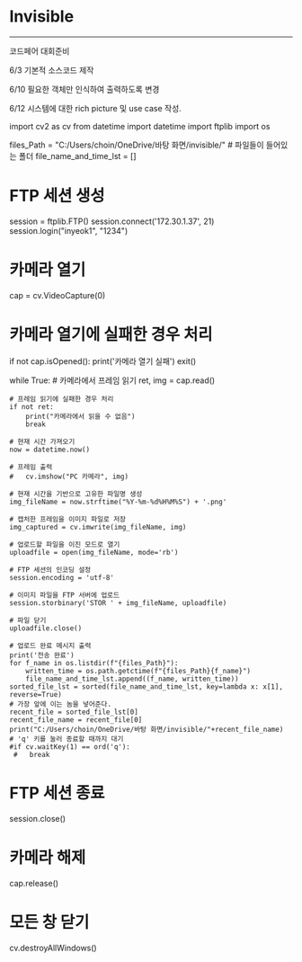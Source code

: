 # Invisible

---

코드페어 대회준비

6/3 기본적 소스코드 제작

6/10 필요한 객체만 인식하여 출력하도록 변경 

6/12 시스템에 대한 rich picture 및 use case 작성.

import cv2 as cv
from datetime import datetime
import ftplib
import os

files_Path = "C:/Users/choin/OneDrive/바탕 화면/invisible/" # 파일들이 들어있는 폴더
file_name_and_time_lst = []
# FTP 세션 생성
session = ftplib.FTP()
session.connect('172.30.1.37', 21)
session.login("inyeok1", "1234")

# 카메라 열기

cap = cv.VideoCapture(0)

# 카메라 열기에 실패한 경우 처리
if not cap.isOpened():
    print('카메라 열기 실패')
    exit()

while True:
    # 카메라에서 프레임 읽기
    ret, img = cap.read()

    # 프레임 읽기에 실패한 경우 처리
    if not ret:
        print("카메라에서 읽을 수 없음")
        break

    # 현재 시간 가져오기
    now = datetime.now()

    # 프레임 출력
    #   cv.imshow("PC 카메라", img)

    # 현재 시간을 기반으로 고유한 파일명 생성
    img_fileName = now.strftime("%Y-%m-%d%H%M%S") + '.png'

    # 캡처한 프레임을 이미지 파일로 저장
    img_captured = cv.imwrite(img_fileName, img)

    # 업로드할 파일을 이진 모드로 열기
    uploadfile = open(img_fileName, mode='rb')

    # FTP 세션의 인코딩 설정
    session.encoding = 'utf-8'

    # 이미지 파일을 FTP 서버에 업로드
    session.storbinary('STOR ' + img_fileName, uploadfile)

    # 파일 닫기
    uploadfile.close()

    # 업로드 완료 메시지 출력
    print('전송 완료')
    for f_name in os.listdir(f"{files_Path}"):
        written_time = os.path.getctime(f"{files_Path}{f_name}")
        file_name_and_time_lst.append((f_name, written_time))
    sorted_file_lst = sorted(file_name_and_time_lst, key=lambda x: x[1], reverse=True)
    # 가장 앞에 이는 놈을 넣어준다.
    recent_file = sorted_file_lst[0]
    recent_file_name = recent_file[0]
    print("C:/Users/choin/OneDrive/바탕 화면/invisible/"+recent_file_name)
    # 'q' 키를 눌러 종료할 때까지 대기
    #if cv.waitKey(1) == ord('q'):
     #   break

# FTP 세션 종료
session.close()

# 카메라 해제
cap.release()

# 모든 창 닫기
cv.destroyAllWindows()
